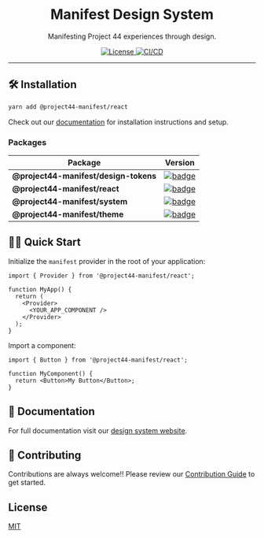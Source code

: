 <h1 align="center">Manifest Design System</h1>
<p align="center">Manifesting Project 44 experiences through design.</p>
<p align="center">
  <a href="https://github.com/project44/manifest/blob/main/LICENSE">
    <img src="https://img.shields.io/apm/l/atomic-design-ui.svg?style=flat" alt="License">
  </a>
  <a href="https://github.com/project44/manifest/actions/workflows/ci.yml">
    <img src="https://github.com/project44/manifest/actions/workflows/ci.yml/badge.svg" alt="CI/CD">
  </a>
</p>

<hr />

## 🛠️ Installation

```sh
yarn add @project44-manifest/react
```

Check out our [documentation](https://zeroheight.com/27d9b4710/v/latest/p/93d303-developers) for
installation instructions and setup.

### Packages

| Package                               | Version                                                                                                                                                                  |
| ------------------------------------- | ------------------------------------------------------------------------------------------------------------------------------------------------------------------------ |
| **@project44-manifest/design-tokens** | [![badge](https://img.shields.io/npm/v/@project44-manifest/design-tokens.svg?style=flat-square-square)](https://www.npmjs.com/package/@project44-manifest/design-tokens) |
| **@project44-manifest/react**         | [![badge](https://img.shields.io/npm/v/@project44-manifest/react.svg?style=flat-square-square)](https://www.npmjs.com/package/@project44-manifest/react)                 |
| **@project44-manifest/system**        | [![badge](https://img.shields.io/npm/v/@project44-manifest/system.svg?style=flat-square-square)](https://www.npmjs.com/package/@project44-manifest/system)               |
| **@project44-manifest/theme**         | [![badge](https://img.shields.io/npm/v/@project44-manifest/theme.svg?style=flat-square-square)](https://www.npmjs.com/package/@project44-manifest/theme)                 |

## 🏃‍♂️ Quick Start

Initialize the `manifest` provider in the root of your application:

```tsx
import { Provider } from '@project44-manifest/react';

function MyApp() {
  return (
    <Provider>
      <YOUR_APP_COMPONENT />
    </Provider>
  );
}
```

Import a component:

```tsx
import { Button } from '@project44-manifest/react';

function MyComponent() {
  return <Button>My Button</Button>;
}
```

## 📖 Documentation

For full documentation visit our [design system website](https://p44design.systems).

## 🙌 Contributing

Contributions are always welcome!! Please review our [Contribution Guide](/.github/CONTRIBUTING.md)
to get started.

## License

[MIT](/LICENSE)
